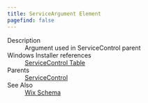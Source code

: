 ```yaml
---
title: ServiceArgument Element
pagefind: false
---
```

<dl>
  <dt>Description</dt>
  <dd>                 Argument used in ServiceControl parent             </dd>
  <dt>Windows Installer references</dt>
  <dd>
    <a href="http://msdn.microsoft.com/library/aa371634.aspx" target="_blank">ServiceControl Table</a>
  </dd>
  <dt>Parents</dt>
  <dd>
    <a href="../servicecontrol/">ServiceControl</a>
  </dd>
  <dt>See Also</dt>
  <dd>
    <a href="../">Wix Schema</a>
  </dd>
</dl>
